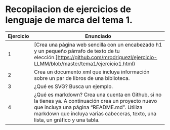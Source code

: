 # Recopilacion de ejercicios de lenguaje de marca del tema 1.

Ejercicio | Enunciado
----------|----------
1|[Crea una página web sencilla con un encabezado h1 y un pequeño párrafo de texto de tu elección.]https://github.com/mrodriguezl/ejercicio-LLMM/blob/master/tema1/ejercicio1.html)
2|Crea un documento xml que incluya información sobre un par de libros de una biblioteca.
3|¿Qué es SVG? Busca un ejemplo.
4|¿Qué es markdown? Crea una cuenta en Github, si no la tienes ya. A continuación crea un proyecto nuevo que incluya una página “README.md”. Utiliza markdown que incluya varias cabeceras, texto, una lista, un gráfico y una tabla.

